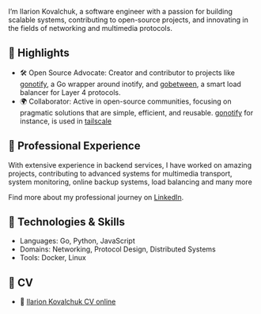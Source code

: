 I’m Ilarion Kovalchuk, a software engineer with a passion for building scalable systems, contributing to open-source projects, and innovating in the fields of networking and multimedia protocols.

## 🌟 Highlights
* 🛠️ Open Source Advocate: Creator and contributor to projects like [gonotify](https://github.com/illarion/gonotify), a Go wrapper around inotify, and [gobetween](https://gobetween.io/), a smart load balancer for Layer 4 protocols.
* 🌍 Collaborator: Active in open-source communities, focusing on pragmatic solutions that are simple, efficient, and reusable. [gonotify](https://github.com/illarion/gonotify) for instance, is used in [tailscale](https://tailscale.com/)

## 💼 Professional Experience
With extensive experience in backend services, I have worked on amazing projects, contributing to advanced systems for multimedia transport, system monitoring, online backup systems, load balancing and many more

Find more about my professional journey on [LinkedIn](https://www.linkedin.com/in/illarion-kovalchuk/).

## 🔧 Technologies & Skills
- Languages: Go, Python, JavaScript
- Domains: Networking, Protocol Design, Distributed Systems
- Tools: Docker, Linux

## 📃 CV
- 📡 [Ilarion Kovalchuk CV online](ilarion.kovalchuk.cv.md)

